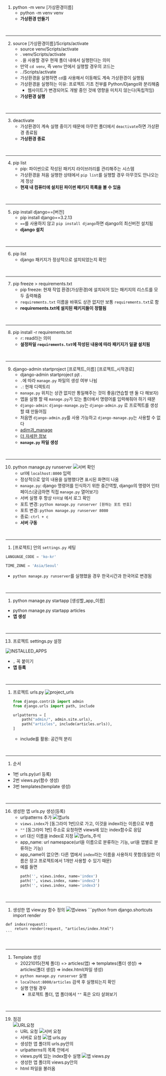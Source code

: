 1. python -m venv [가상환경이름]
   - python -m venv venv
   - **가상환경 만들기**

<br>

---
2. source [가상환경이름]/Scripts/activate
   - source venv/Scripts/activate
   - . venv/Scripts/activate
   - `.`을 사용할 경우 현재 폴더 내에서 실행한다는 의미
   - 만약 `cd venv`, 즉 venv 안에서 실행할 경우의 코드는
   - . /Scripts/activate
   - 가상환경을 실행하면 `cd`를 사용해서 이동해도 계속 가상환경이 실행됨
   - 가상환경을 실행하는 이유: 프로젝트 기초 전부를 Python/Django와 분리해줌
     - 웹사이트가 변경되어도 개발 중인 것에 영향을 미치지 않는다(독립적임)
   - **가상환경 실행**

<br>

---
3. deactivate
   - 가상환경이 계속 실행 중이기 때문에 아무런 폴더에서 `deactivate`하면 가상환경 종료됨
   - **가상환경 종료**

<br>

---
4. pip list
   - pip: 파이썬으로 작성된 패키지 라이브러리를 관리해주는 시스템
   - 가상환경을 처음 실행한 상태에서 `pip list`를 실행할 경우 아무것도 안나오는게 정상
   - **현재 내 컴퓨터에 설치된 파이썬 패키지 목록을 볼 수 있음**

<br>

---
5. pip install django==[버전]
   - pip install django==3.2.13
   - `==`를 사용하지 않고 `pip install django`하면 django의 최신버전 설치됨
   - **django 설치**

<br>

---
6. pip list
   - django 패키지가 정상적으로 설치되었는지 확인

<br>

---
7. pip freeze > requirements.txt
   - pip freeze: 현재 작업 환경(가상환경)에 설치되어 있는 패키지의 리스트를 모두 출력해줌
   - `requirements.txt` 이름을 바꿔도 상관 없지만 보통 `requirements.txt`로 함
   - **requirements.txt에 설치된 패키지들이 정렬됨**

<br>

---
8. pip install -r requirements.txt
   - `r`: read라는 의미
   - **설정파일 `requirements.txt`에 작성된 내용에 따라 패키지가 일괄 설치됨**

<br>

---
9. django-admin startproject [프로젝트_이름] [프로젝트_시작경로]
   - django-admin startproject pjt .
   - `.`에 따라 `manage.py` 파일의 생성 여부 나뉨
   - `.`: 현재 디렉토리
   - `manage.py` 위치는 상관 없지만 통일해주는 것이 좋음(연습할 땐 둘 다 해보자)
   - 앱을 실행 할 때 `manage.py`가 있는 폴더에서 명령어를 입력해줘야 하기 때문  
   - `django-admin`: `django-manage.py`는 `django-admin.py` 로 프로젝트를 생성할 떄 만들어짐
   - 처음엔 `django-admin.py`를 사용 가능하고 `django-manage.py`는 사용할 수 없다
   - [adim과_manage](https://devlog.jwgo.kr/2018/02/07/what-is-the-diff-btw-manage-django-admin/)
   - [더 자세한 정보](https://docs.djangoproject.com/ko/4.1/ref/django-admin/)
   - **`manage.py` 파일 생성**

<br>

---
10.   python manage.py runserver
![서버 확인](image/python%20manage.py%20runserver.png)
      - url에 `localhost:8000` 입력
      - 정상적으로 앞의 내용을 실행했다면 표시된 화면이 나옴
      - `manage.py`: django 명령어를 인식하기 위한 중간역할, django의 명령어 인터페이스(궁금하면 직접 `manage.py` 열어보기)
      - 서버 실행 후 항상 `터미널` 에서 로그 확인
      - 포트 변경: `python manage.py runserver [원하는 포트 번호]`
      - 포트 변경: `python manage.py runserver 8080`
      - 종료: `ctrl + c`
      - **서버 구동**

<br>

---
1.   [프로젝트] 안의 `settings.py` 세팅
  ```python
  LANGUAGE_CODE = 'ko-kr'

  TIME_ZONE = 'Asia/Seoul'
  ```
  - `python manage.py runserver`를 실행했을 경우 한국시간과 한국어로 변경됨

<br>

---
1.  python manage.py startapp [생성할_app_이름]
   - python manage.py startapp articles
   - **앱 생성**

<br>

---
13. 프로젝트 settings.py 설정


  ![INSTALLED_APPS](image/INSTALLED_APPS.png)
  - `,` 꼭 붙이기
  - **앱 등록**

<br>

---
1.  프로젝트 urls.py
   ![project_urls](image/project_urls.png)
    ```python
    from django.contrib import admin
    from django.urls import path, include

    urlpatterns = [
        path("admin/", admin.site.urls),
        path("articles", include(articles.urls)),
    ]
    ```
    - include를 활용: 공간적 분리

<br>

---
1.  순서
  - 1번 urls.py(url 등록)
  - 2번 views.py(함수 생성)
  - 3번 templates(template 생성)

<br>

---
16. 생성한 앱 urls.py 생성(등록)
    - urlpatterns 추가
    ![앱urls](image/앱urls.jpg)
    - `views.index`가 [동그라미 1번]으로 가고, 이것을 index라는 이름으로 부름
    - `""` [동그라미 1번] 주소로 요청하면 views에 있는 index함수로 응답
    - url 대신 이름을 index로 지정
    ![앱urls_주석](image/앱urls_주석.png)
    - app_name: url namespace(url을 이름으로 분류하는 기능, url을 앱별로 분류하는 기능)
    - app_name이 없으면: 다른 앱에서 `index`라는 이름을 사용하지 못함(동일한 이름은 장고 프로젝트에서 1개만 사용할 수 있기 때문)
    - 예를 들면
      ```python
      path('', views.index, name='index')
      path('', views.index, name='index2')
      path('', views.index, name='index3')
      ```

<br>

---
1.   생성한 앱 view.py 함수 정의
  ![앱views](image/앱views.png)
    ```python
    from django.shortcuts import render

    def index(request):
        return render(request, "articles/index.html")
    ```

<br>

---
1.  Template 생성
    - 20221015(전체 폴더) => articles(앱) => templates(폴더 생성) => articles(폴더 생성) => index.html(파일 생성)
    - `python manage.py runserver` 실행
    - `localhost:8000/articles` 검색 후 실행되는지 확인
    - 실행 안될 경우
      - 프로젝트 폴더, 앱 폴더에서 `""` 혹은 오타 살펴보기

<br>

---
19. 점검  
    ![URL요청](image/점검1.png)
    - URL 요청
    ![서버 요청](image/점검2.png)
    - 서버로 요청
    ![앱 urls.py](image/점검3.jpg)
    - 생성한 앱 폴더의 urls.py안의
    - urlpatterns의 목록 안에서
    - views.py에 있는 index함수 실행
    ![앱 views.py](image/점검4.jpg)
    - 생성한 앱 폴더의 views.py안의
    - html 파일을 불러옴
